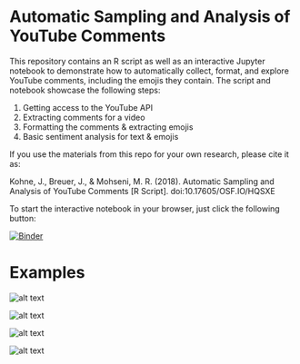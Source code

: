 # Automatic Sampling and Analysis of YouTube Comments

This repository contains an R script as well as an interactive Jupyter notebook to demonstrate how to automatically collect, format, and explore YouTube comments, including the emojis they contain.
The script and notebook showcase the following steps:
1. Getting access to the YouTube API
2. Extracting comments for a video
3. Formatting the comments & extracting emojis
4. Basic sentiment analysis for text & emojis

If you use the materials from this repo for your own research, please cite it as:

Kohne, J., Breuer, J., & Mohseni, M. R. (2018). Automatic Sampling and Analysis of YouTube Comments [R Script]. doi:10.17605/OSF.IO/HQSXE

To start the interactive notebook in your browser, just click the following button:

[![Binder](https://notebooks.gesis.org/binder/badge.svg)](https://notebooks.gesis.org/binder/v2/gh/JuKo007/YouTubeComments/master)


# Examples

![alt text](https://github.com/JuKo007/YouTubeComments/blob/master/Output/CommentsOvertime.png)

![alt text](https://github.com/JuKo007/YoutubeComments/blob/master/Output/MostFrequentWords.png)

![alt text](https://github.com/JuKo007/YoutubeComments/blob/master/Output/WordCloud.png)

![alt text](https://github.com/JuKo007/YoutubeComments/blob/master/Output/Top10Emojis.png)
